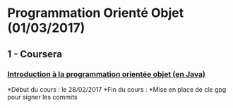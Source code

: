 # Programmation Orienté Objet (01/03/2017)

## 1 - Coursera

### [Introduction à la programmation orientée objet (en Java)](https://www.coursera.org/learn/java-poo/home/welcome)
*Début du cours : le 28/02/2017
*Fin du cours :
*Mise en place de cle gpg pour signer les commits




